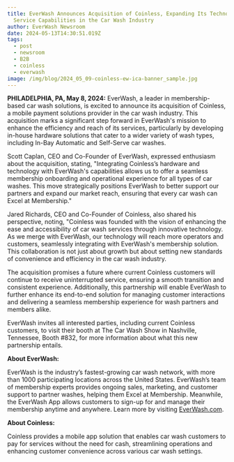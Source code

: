 ```yaml
---
title: EverWash Announces Acquisition of Coinless, Expanding Its Technology and
  Service Capabilities in the Car Wash Industry
author: EverWash Newsroom
date: 2024-05-13T14:30:51.019Z
tags:
  - post
  - newsroom
  - B2B
  - coinless
  - everwash
image: /img/blog/2024_05_09-coinless-ew-ica-banner_sample.jpg
---
```

**PHILADELPHIA, PA, May 8, 2024:** EverWash, a leader in membership-based car wash solutions, is excited to announce its acquisition of Coinless, a mobile payment solutions provider in the car wash industry. This acquisition marks a significant step forward in EverWash's mission to enhance the efficiency and reach of its services, particularly by developing in-house hardware solutions that cater to a wider variety of wash types, including In-Bay Automatic and Self-Serve car washes.

Scott Caplan, CEO and Co-Founder of EverWash, expressed enthusiasm about the acquisition, stating, "Integrating Coinless’s hardware and technology with EverWash's capabilities allows us to offer a seamless membership onboarding and operational experience for all types of car washes. This move strategically positions EverWash to better support our partners and expand our market reach, ensuring that every car wash can Excel at Membership."

Jared Richards, CEO and Co-Founder of Coinless, also shared his perspective, noting, "Coinless was founded with the vision of enhancing the ease and accessibility of car wash services through innovative technology. As we merge with EverWash, our technology will reach more operators and customers, seamlessly integrating with EverWash's membership solution. This collaboration is not just about growth but about setting new standards of convenience and efficiency in the car wash industry.

The acquisition promises a future where current Coinless customers will continue to receive uninterrupted service, ensuring a smooth transition and consistent experience. Additionally, this partnership will enable EverWash to further enhance its end-to-end solution for managing customer interactions and delivering a seamless membership experience for wash partners and members alike.

EverWash invites all interested parties, including current Coinless customers, to visit their booth at The Car Wash Show in Nashville, Tennessee, Booth #832, for more information about what this new partnership entails.

**About EverWash:**

EverWash is the industry’s fastest-growing car wash network, with more than 1000 participating locations across the United States. EverWash’s team of membership experts provides ongoing sales, marketing, and customer support to partner washes, helping them Excel at Membership. Meanwhile, the EverWash App allows customers to sign-up for and manage their membership anytime and anywhere. Learn more by visiting [EverWash.com](http://www.everwash.com/).

**About Coinless:**

Coinless provides a mobile app solution that enables car wash customers to pay for services without the need for cash, streamlining operations and enhancing customer convenience across various car wash settings.